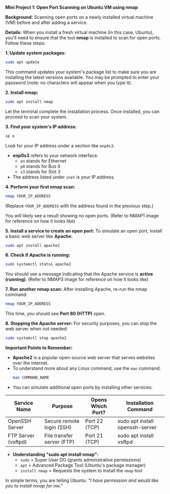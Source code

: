 **Mini Project 1: Open Port Scanning on Ubuntu VM using nmap**

**Background:** Scanning open ports on a newly installed virtual machine (VM) before and after adding a service.

**Details:** When you install a fresh virtual machine (in this case, Ubuntu), you'll need to ensure that the tool **nmap** is installed to scan for open ports. Follow these steps:

**1. Update system packages:**

```bash
sudo apt update
```

This command updates your system's package list to make sure you are installing the latest versions available. You may be prompted to enter your password (note: no characters will appear when you type it).

**2. Install nmap:**

```bash
sudo apt install nmap
```

Let the terminal complete the installation process. Once installed, you can proceed to scan your system.

**3. Find your system's IP address:**

```bash
ip a
```

Look for your IP address under a section like `enp0s3`.

- **enp0s3** refers to your network interface:
  - `en` stands for Ethernet
  - `p0` stands for Bus 0
  - `s3` stands for Slot 3
- The address listed under `inet` is your IP address.

**4. Perform your first nmap scan:**

```bash
nmap YOUR_IP_ADDRESS
```

(Replace `YOUR_IP_ADDRESS` with the address found in the previous step.)

You will likely see a result showing no open ports. (Refer to NMAP1 image for reference on how it looks like)

**5. Install a service to create an open port:** To simulate an open port, install a basic web server like **Apache**:

```bash
sudo apt install apache2
```

**6. Check if Apache is running:**

```bash
sudo systemctl status apache2
```

You should see a message indicating that the Apache service is **active (running)**. (Refer to NMAP3 image for reference on how it looks like)

**7. Run another nmap scan:** After installing Apache, re-run the nmap command:

```bash
nmap YOUR_IP_ADDRESS
```

This time, you should see **Port 80 (HTTP)** open.

**8. Stopping the Apache server:** For security purposes, you can stop the web server when not needed:

```bash
sudo systemctl stop apache2
```

**Important Points to Remember:**

- **Apache2** is a popular open-source web server that serves websites over the internet.
- To understand more about any Linux command, use the `man` command:
  ```bash
  man COMMAND_NAME
  ```
- You can simulate additional open ports by installing other services:

| Service Name        | Purpose                    | Opens Which Port? | Installation Command            |
| ------------------- | -------------------------- | ----------------- | ------------------------------- |
| OpenSSH Server      | Secure remote login (SSH)  | Port 22 (TCP)     | sudo apt install openssh-server |
| FTP Server (vsftpd) | File transfer server (FTP) | Port 21 (TCP)     | sudo apt install vsftpd         |

- **Understanding "sudo apt install nmap":**
  - `sudo` = Super User DO (grants administrative permissions)
  - `apt` = Advanced Package Tool (Ubuntu's package manager)
  - `install nmap` = Requests the system to install the `nmap` tool

In simple terms, you are telling Ubuntu: *"I have permission and would like you to install nmap for me."*
